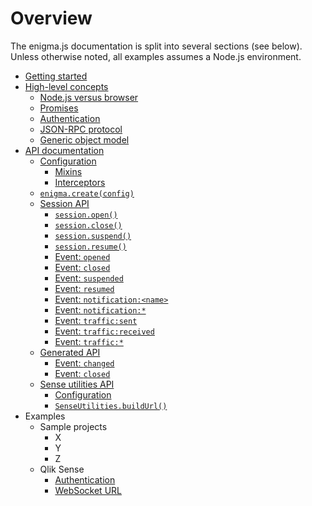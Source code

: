 # Overview

The enigma.js documentation is split into several sections (see below). Unless otherwise noted, all examples assumes a Node.js environment.

- [Getting started](#getting-started)
- [High-level concepts](./concepts.md#high-level-concepts)
  - [Node.js versus browser](./concepts.md#nodejs-vs-browser)
  - [Promises](./concepts.md#promises)
  - [Authentication](./concepts.md#authentication)
  - [JSON-RPC protocol](./concepts.md#json-rpc-protocol)
  - [Generic object model](./concepts.md#generic-object-model)
- [API documentation](./api.md#api-documentation)
  - [Configuration](./api.md#configuration)
    - [Mixins](./api.md#mixins)
    - [Interceptors](./api.md#interceptors)
  - [`enigma.create(config)`](./api.md#enigmacreateconfig)
  - [Session API](./api.md#session-api)
    - [`session.open()`](./api.md#sessionopen)
    - [`session.close()`](./api.md#sessionclose)
    - [`session.suspend()`](./api.md#sessionsuspend)
    - [`session.resume()`](./api.md#sessionresumeonlyifattachedfalse)
    - [Event: `opened`](./api.md#event-opened)
    - [Event: `closed`](./api.md#event-closed)
    - [Event: `suspended`](./api.md#event-suspended)
    - [Event: `resumed`](./api.md#event-resumed)
    - [Event: `notification:<name>`](./api.md#event-notificationname)
    - [Event: `notification:*`](./api.md#event-notification)
    - [Event: `traffic:sent`](./api.md#event-trafficsent)
    - [Event: `traffic:received`](./api.md#event-trafficreceived)
    - [Event: `traffic:*`](./api.md#event-traffic)
  - [Generated API](./api.md#generated-api)
    - [Event: `changed`](./api.md#event-changed)
    - [Event: `closed`](./api.md#event-closed)
  - [Sense utilities API](./api.md#sense-utilities-api)
    - [Configuration](./api.md#configuration-1)
    - [`SenseUtilities.buildUrl()`](./api.md#senseutilitiesbuildurlconfig)
- Examples
  - Sample projects
    - X
    - Y
    - Z
  - Qlik Sense
    - [Authentication](./sense/authentication.md)
    - [WebSocket URL](./sense/websocket-url.md)
